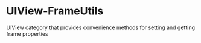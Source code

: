 UIView-FrameUtils
=================

UIView category that provides convenience methods for setting and getting frame properties
